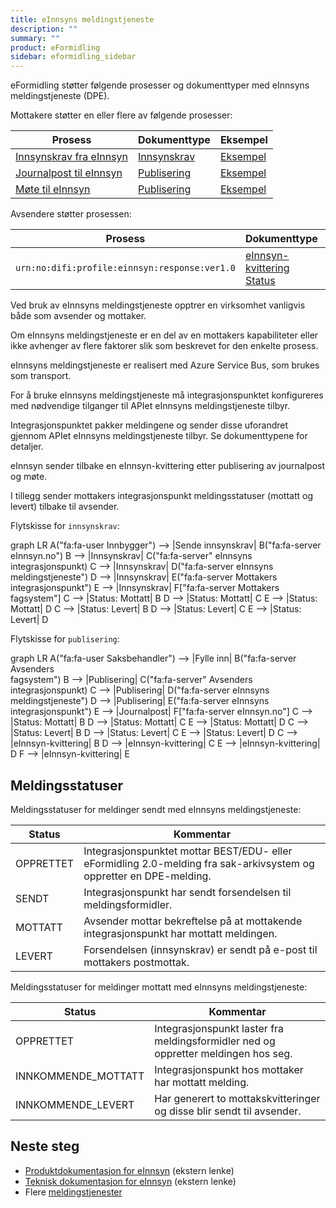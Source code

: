 ```yaml
---
title: eInnsyns meldingstjeneste
description: ""
summary: ""
product: eFormidling
sidebar: eformidling_sidebar
---
```


eFormidling støtter følgende prosesser og dokumenttyper med eInnsyns meldingstjeneste (DPE).

Mottakere støtter en eller flere av følgende prosesser:

| **Prosess**                                                 | **Dokumenttype**                                                                              | **Eksempel**                        |
|-------------------------------------------------------------|-----------------------------------------------------------------------------------------------|-------------------------------------|
| [Innsynskrav fra eInnsyn](../../Funksjonalitet/innsynskrav) | [Innsynskrav](../Dokumenttyper/innsynskrav)                                                   | [Eksempel](../Eksempel/innsynskrav) |
| [Journalpost til eInnsyn](../../Funksjonalitet/journalpost) | [Publisering](../Dokumenttyper/publisering)                                                   | [Eksempel](../Eksempel/journalpost) |
| [Møte til eInnsyn](../../Funksjonalitet/mote)               | [Publisering](../Dokumenttyper/publisering)                                                   | [Eksempel](../Eksempel/mote)        |

Avsendere støtter prosessen:

| **Prosess**                                       | **Dokumenttype**                                                                              | **Eksempel**       |
|---------------------------------------------------|-----------------------------------------------------------------------------------------------|--------------------|
| `urn:no:difi:profile:einnsyn:response:ver1.0`     | [eInnsyn-kvittering](../Dokumenttyper/einnsynkvittering)<br>[Status](../Dokumenttyper/status) | Se eksemplene over |

Ved bruk av eInnsyns meldingstjeneste opptrer en virksomhet vanligvis både som avsender og mottaker.

Om eInnsyns meldingstjeneste er en del av en mottakers kapabiliteter eller ikke avhenger av flere faktorer slik som
beskrevet for den enkelte prosess.

eInnsyns meldingstjeneste er realisert med Azure Service Bus, som brukes som transport.

For å bruke eInnsyns meldingstjeneste må integrasjonspunktet konfigureres med nødvendige tilganger til APIet eInnsyns
meldingstjeneste tilbyr.

Integrasjonspunktet pakker meldingene og sender disse uforandret gjennom APIet eInnsyns meldingstjeneste tilbyr. Se
dokumenttypene for detaljer.

eInnsyn sender tilbake en eInnsyn-kvittering etter publisering av journalpost og møte.

I tillegg sender mottakers integrasjonspunkt meldingsstatuser (mottatt og levert) tilbake til avsender.

Flytskisse for `innsynskrav`:
<div class="mermaid">
graph LR
A("fa:fa-user Innbygger") --> |Sende innsynskrav| B("fa:fa-server eInnsyn.no")
B --> |Innsynskrav| C("fa:fa-server" eInnsyns<br>integrasjonspunkt)
C --> |Innsynskrav| D("fa:fa-server eInnsyns<br>meldingstjeneste")
D --> |Innsynskrav| E("fa:fa-server Mottakers<br>integrasjonspunkt")
E --> |Innsynskrav| F["fa:fa-server Mottakers<br>fagsystem"]
C --> |Status: Mottatt| B
D --> |Status: Mottatt| C
E --> |Status: Mottatt| D
C --> |Status: Levert| B
D --> |Status: Levert| C
E --> |Status: Levert| D
</div>

Flytskisse for `publisering`:
<div class="mermaid">
graph LR
A("fa:fa-user Saksbehandler") --> |Fylle inn| B("fa:fa-server Avsenders<br>fagsystem")
B --> |Publisering| C("fa:fa-server" Avsenders<br>integrasjonspunkt)
C --> |Publisering| D("fa:fa-server eInnsyns<br>meldingstjeneste")
D --> |Publisering| E("fa:fa-server eInnsyns<br>integrasjonspunkt")
E --> |Journalpost| F["fa:fa-server eInnsyn.no"]
C --> |Status: Mottatt| B
D --> |Status: Mottatt| C
E --> |Status: Mottatt| D
C --> |Status: Levert| B
D --> |Status: Levert| C
E --> |Status: Levert| D
C --> |eInnsyn-kvittering| B
D --> |eInnsyn-kvittering| C
E --> |eInnsyn-kvittering| D
F --> |eInnsyn-kvittering| E
</div>

## Meldingsstatuser

Meldingsstatuser for meldinger sendt med eInnsyns meldingstjeneste:

| Status              | Kommentar                                                                                                           |
|---------------------|---------------------------------------------------------------------------------------------------------------------|
| OPPRETTET           | Integrasjonspunktet mottar BEST/EDU- eller eFormidling 2.0-melding fra sak-arkivsystem og oppretter en DPE-melding. |
| SENDT               | Integrasjonspunkt har sendt forsendelsen til meldingsformidler.                                                     |
| MOTTATT             | Avsender mottar bekreftelse på at mottakende integrasjonspunkt har mottatt meldingen.                               |
| LEVERT              | Forsendelsen (innsynskrav) er sendt på e-post til mottakers postmottak.                                             |

Meldingsstatuser for meldinger mottatt med eInnsyns meldingstjeneste:

| Status              | Kommentar                                                                          |
|---------------------|------------------------------------------------------------------------------------|
| OPPRETTET           | Integrasjonspunkt laster fra meldingsformidler ned og oppretter meldingen hos seg. |
| INNKOMMENDE_MOTTATT | Integrasjonspunkt hos mottaker har mottatt melding.                                |
| INNKOMMENDE_LEVERT  | Har generert to mottakskvitteringer og disse blir sendt til avsender.              |

## Neste steg

- [Produktdokumentasjon for eInnsyn](https://samarbeid.digdir.no/einnsyn/dette-er-einnsyn/81) (ekstern lenke)
- [Teknisk dokumentasjon for eInnsyn](https://docs.digdir.no/docs/eInnsyn/einnsyn_install_forutsetninger_verktoy) (ekstern lenke)
- Flere [meldingstjenester](./)
